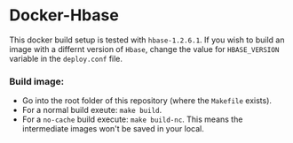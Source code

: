 # Docker-Hbase
This docker build setup is tested with `hbase-1.2.6.1`. If you wish to build an image with a differnt version of `Hbase`, change the value for `HBASE_VERSION` variable in the `deploy.conf` file.
  
### Build image:
 - Go into the root folder of this repository (where the `Makefile` exists).
 - For a normal build exeute: `make build`.
 - For a `no-cache` build execute: `make build-nc`. This means the intermediate images won't be saved in your local.
